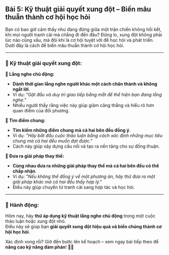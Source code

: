## Bài 5: Kỹ thuật giải quyết xung đột – Biến mâu thuẫn thành cơ hội học hỏi

Bạn có bao giờ cảm thấy như đang đứng giữa một trận chiến không hồi kết, khi mọi người tranh cãi mà chẳng đi đến đâu? Đừng lo, xung đột không phải lúc nào cũng xấu, mà đôi khi là cơ hội tuyệt vời để học hỏi và phát triển. Dưới đây là cách để biến mâu thuẫn thành cơ hội học hỏi.

---

### 📌 Kỹ thuật giải quyết xung đột:

**🔹 Lắng nghe chủ động:**
- **Dành thời gian lắng nghe người khác một cách chân thành và không ngắt lời**.  
- Ví dụ: *"Gật đầu và duy trì giao tiếp bằng mắt để thể hiện bạn đang lắng nghe."*  
- Nhiều người thấy rằng việc này giúp giảm căng thẳng và hiểu rõ hơn quan điểm của đối phương.

**🔹 Tìm điểm chung:**
- **Tìm kiếm những điểm chung mà cả hai bên đều đồng ý**.  
- Ví dụ: *"Hãy bắt đầu cuộc thảo luận bằng cách xác định những mục tiêu chung mà cả hai đều muốn đạt được."*  
- Cách này giúp xây dựng cầu nối và tạo ra nền tảng cho sự đồng thuận.

**🔹 Đưa ra giải pháp thay thế:**
- **Cùng nhau đưa ra những giải pháp thay thế mà cả hai bên đều có thể chấp nhận**.  
- Ví dụ: *"Nếu không thể đồng ý về một phương án, hãy thử đưa ra một giải pháp khác mà cả hai đều thấy hợp lý."*  
- Điều này giúp chuyển từ tranh cãi sang hợp tác và học hỏi.

---

### 🚀 Hành động:

Hôm nay, hãy **thử áp dụng kỹ thuật lắng nghe chủ động** trong một cuộc thảo luận hoặc xung đột nhỏ.  
Điều này sẽ giúp bạn **giải quyết xung đột hiệu quả và biến chúng thành cơ hội học hỏi**.  

Xác định xong rồi? Giờ đến bước lên kế hoạch – xem ngay bài tiếp theo để **nâng cao kỹ năng đàm phán**! 🌟✨